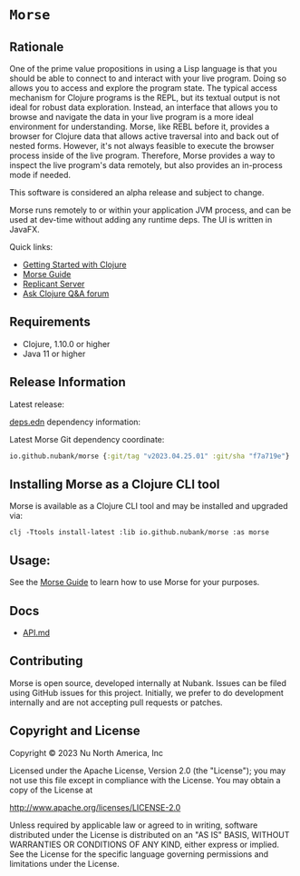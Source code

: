 # `Morse`

## Rationale

One of the prime value propositions in using a Lisp language is that you should be able to connect to and interact with your live program. Doing so allows you to access and explore the program state. The typical access mechanism for Clojure programs is the REPL, but its textual output is not ideal for robust data exploration. Instead, an interface that allows you to browse and navigate the data in your live program is a more ideal environment for understanding. Morse, like REBL before it, provides a browser for Clojure data that allows active traversal into and back out of nested forms. However, it's not always feasible to execute the browser process inside of the live program. Therefore, Morse provides a way to inspect the live program's data remotely, but also provides an in-process mode if needed.

This software is considered an alpha release and subject to change.

Morse runs remotely to or within your application JVM process, and can be used at dev-time without adding any runtime deps. The UI is written in JavaFX.

Quick links:

* [Getting Started with Clojure](https://clojure.org/guides/getting_started)
* [Morse Guide](docs/guide.adoc)
* [Replicant Server](https://github.com/clojure/data.alpha.replicant-server)
* [Ask Clojure Q&A forum](https://ask.clojure.org/index.php/tools/morse)

## Requirements

* Clojure, 1.10.0 or higher
* Java 11 or higher

## Release Information

Latest release:

[deps.edn](https://clojure.org/reference/deps_and_cli) dependency information:

Latest Morse Git dependency coordinate:

```clojure
io.github.nubank/morse {:git/tag "v2023.04.25.01" :git/sha "f7a719e"}
``` 
## Installing Morse as a Clojure CLI tool

Morse is available as a Clojure CLI tool and may be installed and upgraded via:

    clj -Ttools install-latest :lib io.github.nubank/morse :as morse

## Usage:

See the [Morse Guide](docs/guide.adoc) to learn how to use Morse for your purposes.

## Docs

* [API.md](docs/API.md)

## Contributing

Morse is open source, developed internally at Nubank. Issues can be filed using GitHub issues for this project. Initially, we prefer to do development internally and are not accepting pull requests or patches.

## Copyright and License

Copyright © 2023 Nu North America, Inc

Licensed under the Apache License, Version 2.0 (the "License"); you may not use this file except in compliance with the License. You may obtain a copy of the License at

http://www.apache.org/licenses/LICENSE-2.0

Unless required by applicable law or agreed to in writing, software distributed under the License is distributed on an "AS IS" BASIS, WITHOUT WARRANTIES OR CONDITIONS OF ANY KIND, either express or implied. See the License for the specific language governing permissions and limitations under the License.

